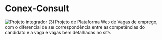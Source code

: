# Conex-Consult

![Projeto integrador  (3)](https://github.com/CXCConexConsult/Conex-Consult/assets/164801977/31ccf72c-5071-4e0c-8edf-f1d038e9b446)
Projeto de Plataforma Web de Vagas de emprego, com o diferencial de ser correspondência entre as competências do candidato e a vaga e vagas bem detalhadas no site.
